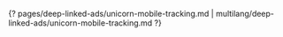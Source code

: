 {? pages/deep-linked-ads/unicorn-mobile-tracking.md | multilang/deep-linked-ads/unicorn-mobile-tracking.md ?}
